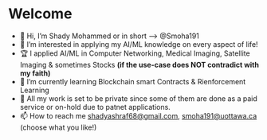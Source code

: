 # Welcome  

- 👋 Hi, I’m Shady Mohammed or in short --> @Smoha191
- 👀 I’m interested in applying my AI/ML knowledge on every aspect of life!  
- 🏆 I applied AI/ML in Computer Networking, Medical Imaging, Satellite Imaging & sometimes Stocks **(if the use-case does NOT contradict with my faith)**
- 🌱 I’m currently learning Blockchain smart Contracts & Rienforcement Learning
- 🚧 All my work is set to be private since some of them are done as a paid service or on-hold due to patnet applications.
- 📫 How to reach me shadyashraf68@gmail.com, smoha191@uottawa.ca (choose what you like!)

